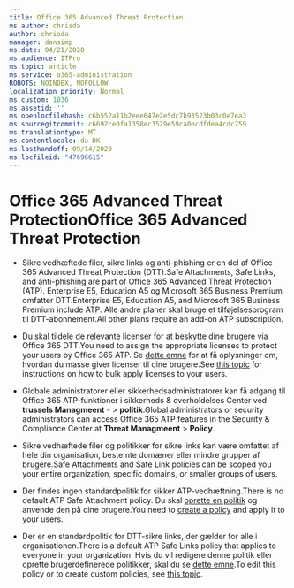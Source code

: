 ```yaml
---
title: Office 365 Advanced Threat Protection
ms.author: chrisda
author: chrisda
manager: dansimp
ms.date: 04/21/2020
ms.audience: ITPro
ms.topic: article
ms.service: o365-administration
ROBOTS: NOINDEX, NOFOLLOW
localization_priority: Normal
ms.custom: 1036
ms.assetid: ''
ms.openlocfilehash: c6b552a11b2eee647e2e5dc7b93523b03c0e7ea3
ms.sourcegitcommit: c6692ce0fa1358ec3529e59ca0ecdfdea4cdc759
ms.translationtype: MT
ms.contentlocale: da-DK
ms.lasthandoff: 09/14/2020
ms.locfileid: "47696615"
---
```

# <a name="office-365-advanced-threat-protection"></a><span data-ttu-id="228c8-102">Office 365 Advanced Threat Protection</span><span class="sxs-lookup"><span data-stu-id="228c8-102">Office 365 Advanced Threat Protection</span></span>

- <span data-ttu-id="228c8-103">Sikre vedhæftede filer, sikre links og anti-phishing er en del af Office 365 Advanced Threat Protection (DTT).</span><span class="sxs-lookup"><span data-stu-id="228c8-103">Safe Attachments, Safe Links, and anti-phishing are part of Office 365 Advanced Threat Protection (ATP).</span></span> <span data-ttu-id="228c8-104">Enterprise E5, Education A5 og Microsoft 365 Business Premium omfatter DTT.</span><span class="sxs-lookup"><span data-stu-id="228c8-104">Enterprise E5, Education A5, and Microsoft 365 Business Premium include ATP.</span></span> <span data-ttu-id="228c8-105">Alle andre planer skal bruge et tilføjelsesprogram til DTT-abonnement.</span><span class="sxs-lookup"><span data-stu-id="228c8-105">All other plans require an add-on ATP subscription.</span></span>

- <span data-ttu-id="228c8-106">Du skal tildele de relevante licenser for at beskytte dine brugere via Office 365 DTT.</span><span class="sxs-lookup"><span data-stu-id="228c8-106">You need to assign the appropriate licenses to protect your users by Office 365 ATP.</span></span> <span data-ttu-id="228c8-107">Se [dette emne](https://docs.microsoft.com/microsoft-365/admin/add-users/add-users) for at få oplysninger om, hvordan du masse giver licenser til dine brugere.</span><span class="sxs-lookup"><span data-stu-id="228c8-107">See [this topic](https://docs.microsoft.com/microsoft-365/admin/add-users/add-users) for instructions on how to bulk apply licenses to your users.</span></span>

- <span data-ttu-id="228c8-108">Globale administratorer eller sikkerhedsadministratorer kan få adgang til Office 365 ATP-funktioner i sikkerheds & overholdelses Center ved **trussels Managmeent** - \> **politik**.</span><span class="sxs-lookup"><span data-stu-id="228c8-108">Global administrators or security administrators can access Office 365 ATP features in the Security & Compliance Center at **Threat Managmeent** \> **Policy**.</span></span>

- <span data-ttu-id="228c8-109">Sikre vedhæftede filer og politikker for sikre links kan være omfattet af hele din organisation, bestemte domæner eller mindre grupper af brugere.</span><span class="sxs-lookup"><span data-stu-id="228c8-109">Safe Attachments and Safe Link policies can be scoped you your entire organization, specific domains, or smaller groups of users.</span></span>

- <span data-ttu-id="228c8-110">Der findes ingen standardpolitik for sikker ATP-vedhæftning.</span><span class="sxs-lookup"><span data-stu-id="228c8-110">There is no default ATP Safe Attachment policy.</span></span> <span data-ttu-id="228c8-111">Du skal [oprette en politik](https://docs.microsoft.com/microsoft-365/security/office-365-security/set-up-atp-safe-attachments-policies) og anvende den på dine brugere.</span><span class="sxs-lookup"><span data-stu-id="228c8-111">You need to [create a policy](https://docs.microsoft.com/microsoft-365/security/office-365-security/set-up-atp-safe-attachments-policies) and apply it to your users.</span></span>

- <span data-ttu-id="228c8-112">Der er en standardpolitik for DTT-sikre links, der gælder for alle i organisationen.</span><span class="sxs-lookup"><span data-stu-id="228c8-112">There is a default ATP Safe Links policy that applies to everyone in your organization.</span></span> <span data-ttu-id="228c8-113">Hvis du vil redigere denne politik eller oprette brugerdefinerede politikker, skal du se [dette emne](https://docs.microsoft.com/microsoft-365/security/office-365-security/set-up-atp-safe-links-policies).</span><span class="sxs-lookup"><span data-stu-id="228c8-113">To edit this policy or to create custom policies, see [this topic](https://docs.microsoft.com/microsoft-365/security/office-365-security/set-up-atp-safe-links-policies).</span></span>
